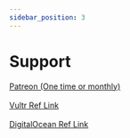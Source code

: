 ```yaml
---
sidebar_position: 3
---
```


# Support

<a href="https://www.patreon.com/catdev">Patreon (One time or monthly)</a>
<br></br>
<a href="https://www.vultr.com/?ref=8941355-8H">Vultr Ref Link</a>
<br></br>
<a href="https://www.digitalocean.com/?refcode=50f1a3b6244c">DigitalOcean Ref Link</a>

